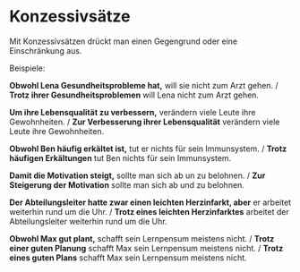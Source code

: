 # Konzessivsätze

Mit Konzessivsätzen drückt man einen Gegengrund oder eine Einschränkung aus.

Beispiele:

**Obwohl Lena Gesundheitsprobleme hat,** will sie nicht zum Arzt gehen. / 
**Trotz ihrer Gesundheitsproblemen** will Lena nicht zum Arzt gehen.

**Um ihre Lebensqualität zu verbessern,** verändern viele Leute ihre Gewohnheiten. / 
**Zur Verbesserung ihrer Lebensqualität** verändern viele Leute ihre Gewohnheiten.

**Obwohl Ben häufig erkältet ist,** tut er nichts für sein Immunsystem. / 
**Trotz häufigen Erkältungen** tut Ben nichts für sein Immunsystem.

**Damit die Motivation steigt,** sollte man sich ab un zu belohnen. / 
**Zur Steigerung der Motivation** sollte man sich ab und zu belohnen.

**Der Abteilungsleiter hatte zwar einen leichten Herzinfarkt, aber** er arbeitet weiterhin rund um die Uhr. / 
**Trotz eines leichten Herzinfarktes** arbeitet der Abteilungsleiter weiterhin rund um die Uhr.

**Obwohl Max gut plant,** schafft sein Lernpensum meistens nicht. / 
**Trotz einer guten Planung** schafft Max sein Lernpensum meistens nicht. / 
**Trotz eines guten Plans** schafft Max sein Lernpensum meistens nicht.
